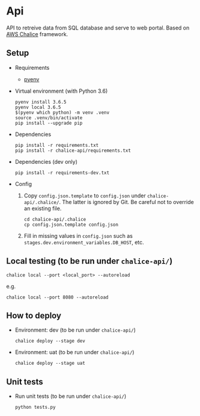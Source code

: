 Api
===
API to retreive data from SQL database and serve to web portal. 
Based on [AWS Chalice](https://github.com/aws/chalice) framework.


Setup
-----

-   Requirements

    -   [pyenv](https://github.com/pyenv/pyenv)

-   Virtual environment (with Python 3.6)

        pyenv install 3.6.5
        pyenv local 3.6.5
        $(pyenv which python) -m venv .venv
        source .venv/bin/activate
        pip install --upgrade pip

-   Dependencies

        pip install -r requirements.txt
        pip install -r chalice-api/requirements.txt

-   Dependencies (dev only)

        pip install -r requirements-dev.txt

-   Config

    1.  Copy `config.json.template` to `config.json` under
        `chalice-api/.chalice/`. The latter is ignored by Git. Be
        careful not to override an existing file.

            cd chalice-api/.chalice
            cp config.json.template config.json

    2.  Fill in missing values in `config.json` such as
        `stages.dev.environment_variables.DB_HOST`, etc.

Local testing (to be run under `chalice-api/`)
------------------------------------------------

    chalice local --port <local_port> --autoreload

e.g.

    chalice local --port 8080 --autoreload

How to deploy
-------------

-   Environment: dev (to be run under `chalice-api/`)

        chalice deploy --stage dev

-   Environment: uat (to be run under `chalice-api/`)

        chalice deploy --stage uat

Unit tests
----------

-   Run unit tests (to be run under `chalice-api/`)

        python tests.py
